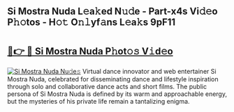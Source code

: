## Si Mostra Nuda L𝚎a𝚔ed N𝚞𝚍e - Part-x4s Vi𝚍𝚎o P𝚑𝚘tos - H𝚘𝚝 O𝚗𝚕yf𝚊ns L𝚎a𝚔s 9pF11

# <h2><a href="http://kfefgh.oniu.top/?m=Si+Mostra+Nuda">🔗👉 🔴 Si Mostra Nuda P𝚑ot𝚘𝚜 V𝚒d𝚎o</a></h2>

[![Si Mostra Nuda Nu𝚍e𝚜](https://i.imgur.com/0qMVB7G.gif)](http://kfefgh.oniu.top/?m=Si+Mostra+Nuda)
Virtual dance innovator and web entertainer Si Mostra Nuda, celebrated for disseminating dance and lifestyle inspiration through solo and collaborative dance acts and short films. The public persona of Si Mostra Nuda is defined by its warm and approachable energy, but the mysteries of his private life remain a tantalizing enigma.  

